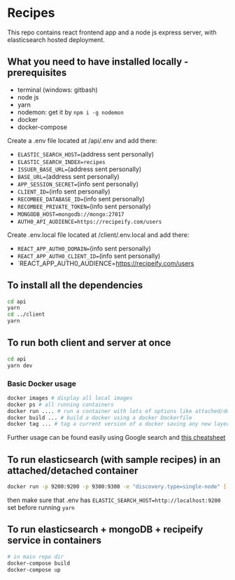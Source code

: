 # Recipes

This repo contains react frontend app and a node js express server, with elasticsearch hosted deployment.

## What you need to have installed locally - prerequisites

- terminal (windows: gitbash)
- node js
- yarn
- nodemon: get it by `npm i -g nodemon`
- docker
- docker-compose

Create a .env file located at /api/.env and add there:

- `ELASTIC_SEARCH_HOST=`(address sent personally)
- `ELASTIC_SEARCH_INDEX=recipes`
- `ISSUER_BASE_URL=`(address sent personally)
- `BASE_URL=`(address sent personally)
- `APP_SESSION_SECRET=`(info sent personally)
- `CLIENT_ID=`(info sent personally)
- `RECOMBEE_DATABASE_ID=`(info sent personally)
- `RECOMBEE_PRIVATE_TOKEN=`(info sent personally)
- `MONGODB_HOST=mongodb://mongo:27017`
- `AUTH0_API_AUDIENCE=https://recipeify.com/users`

Create .env.local file located at /client/.env.local and add there:

- `REACT_APP_AUTH0_DOMAIN=`(info sent personally)
- `REACT_APP_AUTH0_CLIENT_ID=`(info sent personally)
- `REACT_APP_AUTH0_AUDIENCE=https://recipeify.com/users


## To install all the dependencies

```bash
cd api
yarn
cd ../client
yarn
```

## To run both client and server at once

```bash
cd api
yarn dev
```

### Basic Docker usage

```bash
docker images # display all local images
docker ps # all running containers
docker run .... # run a container with lots of options like attached/detached, ports exposed, etc
docker build ... # build a docker using a docker Dockerfile
docker tag ... # tag a current version of a docker saving any new layers
```

Further usage can be found easily using Google search and [this cheatsheet](https://www.docker.com/sites/default/files/d8/2019-09/docker-cheat-sheet.pdf)

## To run elasticsearch (with sample recipes) in an attached/detached container

```bash
docker run -p 9200:9200 -p 9300:9300 -e "discovery.type=single-node" [-d] hagais/es-recipes:0.2
```

then make sure that .env has `ELASTIC_SEARCH_HOST=http://localhost:9200` set before running `yarn`

## To run elasticsearch + mongoDB + recipeify service in containers

```bash
# in main repo dir
docker-compose build
docker-compose up
```
